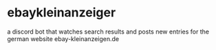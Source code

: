# ebaykleinanzeiger
a discord bot that watches search results and posts new entries for the german website ebay-kleinanzeigen.de
